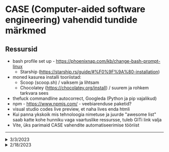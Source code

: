 # CASE (Computer-aided software engineering) vahendid tundide märkmed

## Ressursid
- bash profile set up - https://phoenixnap.com/kb/change-bash-prompt-linux
  - Starship (https://starship.rs/guide/#%F0%9F%9A%80-installation)
- moned kasurea installi tooriistad:
  - Scoop (scoop.sh) / vaiksem ja lihtsam
  - Chocolatey (https://chocolatey.org/install) / suurem ja rohkem tarkvara sees
- thefuck commandline autocorrect, Googleda (Python ja pip vajalikud)
- npm - https://www.npmjs.com/ - veebiarenduse paketid?
- visual studio codes live preview, et naha lives enda htmli
- Kui panna ykskoik mis tehnoloogia nimetuse ja juurde "awesome list" saab katte kohe hunniku vaga vaartuslike ressursse, tuleb GITi link valja
- Vite, üks parimaid CASE vahendite automatiseerimise tööriist

***

<details>
  <Summary>3/3/2023</Summary>

Tööriistade kasutamine:
1) Varem task runnerid, tehnoloogiad, mis aitavad kasutada teisi tööriistu, sisuliselt automatiseerimise tööriist.
2) Siis tuli webpack, mis oli nö. ette kokku pandud tööriistade süsteem. Keeruline ja nõuab palju konfigureerimist eelnevalt.
3) Uuemad tööriistade süsteemid nagu näiteks Parcel, on läinud sisuliselt 0 konfiguratsiooni peale. Häda aga on selles, et kui sa tahaksid, midagi ümber konfigureerida, siis selle saavutamine on väga keeruline. Tihtilugu nõuab eraldi pluginate loomist selle tarbeks.
4) Kõige populaarsem praegu on Vite. Sarnaselt Parcelile on see madala konfiguratsiooni vajadusega out of the package AGA kui tarvis konfigureerida siis sellega on seda võimalik üsna lihtsalt teha. https://vitejs.dev/guide/

Vite & Svelte
  - package.jsonis näha mõned sisse ehitatud käsud
  - natukene javaScriptist: https://github.com/Kasparsu/kta22elearnsvelte
    - `npm i -D sass` -D lisab selle devDependencies hulka repos
  - BULMA CDN ehk Content Delivery Network, sisuliselt on see veebileht, kuhu on failid ylesse pandud AGA
    - Server, kus need asuvad on ylesse pandud igale poole maailma. Sisule juurepaasu soovides vaadatakse, kust maailmast poordumine tuleb ja yhendutakse lahimasse serverisse.
    - CDN jatab ka meelde, millise failiga CSS laeti, mis tahendab, et algne lehe laadimine on veidi aeglasem aga kogu ylejaanud sess ja laadimised on praegu kiirem, kuna taiendavaid laadimisi toimub vahem
    - NPMiga seda tehes on samas eeliseks, et koik kasutamata osad jaetakse buildist valja, s.t. et kogu rakendus ise on potentsiaalselt palju vaiksem kui kasutuses vahe osiseid
  - Kui IDE ei tunnista mingit koodi siis tavaliselt extension puudu, app.sveltei CSSi kirjutamiseks naiteks oli vaja "Svelte for VS Code" pluginat.
  
  
</details>
  

<details>
  <Summary>2/18/2023</Summary>

* https://en.wikipedia.org/wiki/Computer-aided_software_engineering
* IDE ehk integrated development environment
* bash profile (avamiseks, voi loomiseks kui see puudub `code ~/.bash_profile ` voimaldab seadistada personaalseid eelistusi gitile:
  - naiteks, kust algab pihta navigatsioon
  - seal seab seadistada ka enda kombinatsioon k2skude lyhendieid, naiteks: `la ="ls -la"`
  - moistlik endale alati pysti panna git fire k2su lyhend. **Googleda**
    - alternatiiviks ka ette seadistatud profiilid, naiteks starship https://starship.rs/guide/#%F0%9F%9A%80-installation
* `winget search <whattosearch, e.g. pyhton>` - kasulik ja self-explanatory käsk (ilmselt töötab ka teistel package manageridel)
* edit system environment variables > environment variables > path (kui tarvis pathe ise sisse kirjutada)
* juttu veebimaailmas:
  - kogu see maailm istub html, css ja javascripti (a.k.a ECMAScript) peal, seejuures **Java ja Javascript on kaks taiesti erinevat asja, ainus seos on neil nimes ja molemad on OOP keeled**
  - nendega on labiv probleem, asjaolus, et alustaladena on neid ysna keeruline muuta (mitte, et muutuseid ei tehtaks) aga reeglina kulub brauseritel vaga pikalt aega, et neid uuendusi toetama hakata
  - html ja css on ysna featuuride vaesed ning nendega "lahedamaid" asju teha ei saa. Seetottu on tekkinud terve hulk "pre-processed" (nimetus tuleneb asjaolust, et veebibrauseid ei oska nendega midagi teha, need nouavad eraldi tooriista, mis tolgendab source faili yheks cssiks ymber) keeli nagu naiteks "Sass/scss", "lesscss", "stylus", "postcss" jne.
  - javascriptil on seevastu olemas hoopis templating keeled, naiteks "Nunjucks", "mustache.js"
  - emmet on yldlevinud plugin htmli kirjutamiseks, vaga asjalik kui endale selgeks teha.
  - node on programm, mis voimaldab arvutis jooksutada javascripti ilma brauserita
  
**Veebirakenduste arenduse kuld**
Emmeti käsud:
  
- `!` empty boilerplate + Tabiga saab algsel genemisel selle pohimuutujad kohe labi hypata ja muuta
- `lorem<number>*<number>` annab numbriga märgitud sõnade arvu x numbriga märgitud ridadel (empty on lihtsalt 30 sona)
- `div{}*<number>` loob {tekstiga} x arvu dive
- `div.<klassinimi>` loob klassiga divid
- `div#<id nimetus` loob # idga divid
               
Raamistikud ja keeled:
- CSS Raamistikud, naiteks: tailwindcss (+daisyui), bootstrap - need pakkuvad etteloodud klasse, millega on voimalik asju juhtida
- Javascripti tegemiseks on asenduseks olemas samuti pre-processed keeled nagu (Coffeescript, mis depracated) ja Typescript (muutujatega), mille mote seisneb selles, et voimaldada muudelt keeltelt yle tulnud arendajatel lihtsamini javascripti (muutujateta) kirjutada. Seejuures Typescriptil on tegelikult tanaseks olemas ka oma kompilaator, seega see pole tegelikult enam paris pre-processed keel.
- Omaette on javascripti raamistikud:
  - top 3: 
    - Angluar.js (iganenud aga laialt veel kasutuses);
    - React.js (hetkel koige levinum ja populaarsem);
    - Vue.js;
  - ja ustulnukad:
    - Svelte.js (sarnane Vue-le, ei pane enda source koodi kaasa vaid tolgendab selle puhtaks js-iks, seega tulemus on palju ohem);
    - Solid.js (sarnane Reactile, muidu mote sama nagu Svelte.js-il kuid teine asi vorreldes Sveltega on see meeletult kiire);

</details>
  
